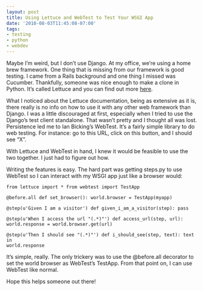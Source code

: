 ```yaml
---
layout: post
title: Using Lettuce and WebTest to Test Your WSGI App
date: '2010-08-03T11:45:08-07:00'
tags:
- testing
- python
- webdev
---
```

Maybe I’m weird, but I don’t use Django. At my office, we’re using a home brew
framework. One thing that is missing from our framework is good testing. I came
from a Rails background and one thing I missed was Cucumber. Thankfully, someone
was nice enough to make a clone in Python. <!--more-->It’s called Lettuce and
you can find out more [here](http://lettuce.it/).

What I noticed about the Lettuce documentation, being as extensive as it is,
there really is no info on how to use it with any other web framework than
Django. I was a little discouraged at first, especially when I tried to use the
Django’s test client standalone. That wasn’t pretty and I thought all was lost.
Persistence led me to Ian Bicking’s WebTest. It’s a fairly simple library to do
web testing. For instance: go to this URL, click on this button, and I should
see “X”.

With Lettuce and WebTest in hand, I knew it would be feasible to use the two
together. I just had to figure out how.

Writing the features is easy. The hard part was getting steps.py to use WebTest
so I can interact with my WSGI app just like a browser would:

    from lettuce import * from webtest import TestApp
    
    @before.all def set_browser(): world.browser = TestApp(myapp)
    
    @step(u'Given I am a visitor') def given_i_am_a_visitor(step): pass
    
    @step(u'When I access the url "(.*)"') def access_url(step, url):
    world.response = world.browser.get(url)
    
    @step(u'Then I should see "(.*)"') def i_should_see(step, text): text in
    world.response

It’s simple, really. The only trickery was to use the @before.all decorator to
set the world browser as WebTest’s TestApp. From that point on, I can use
WebTest like normal.

Hope this helps someone out there!

